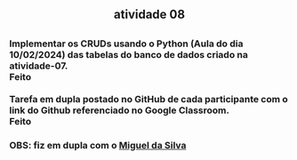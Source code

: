 <h2 align="center">atividade 08<h2>

<h3>Implementar os CRUDs usando o Python (Aula do dia 10/02/2024) das tabelas do banco de dados criado na atividade-07.<br>
Feito<br>
<br>
Tarefa em dupla postado no GitHub de cada participante com o link do Github referenciado no Google Classroom.<br>
Feito <h3>

<p>OBS: fiz em dupla com o <a href = "https://github.com/Miguelito0o">Miguel da Silva</a></p>
